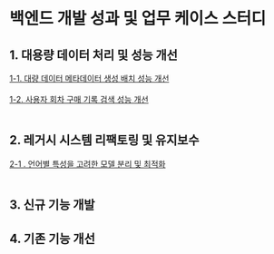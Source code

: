 # 백엔드 개발 성과 및 업무 케이스 스터디

## 1. 대용량 데이터 처리 및 성능 개선
[1-1. 대량 데이터 메타데이터 생성 배치 성능 개선](https://github.com/PARKNAMSU/project-detail/blob/main/1/README_1-1.md) <br> <br>
[1-2. 사용자 회차 구매 기록 검색 성능 개선](https://github.com/PARKNAMSU/project-detail/blob/main/1/README_2-1.md) <br> <br>
## 2. 레거시 시스템 리팩토링 및 유지보수
[2-1 . 언어별 특성을 고려한 모델 분리 및 최적화](https://github.com/PARKNAMSU/project-detail/blob/main/2/README_2-1.md) <br> <br>
## 3. 신규 기능 개발

## 4. 기존 기능 개선
